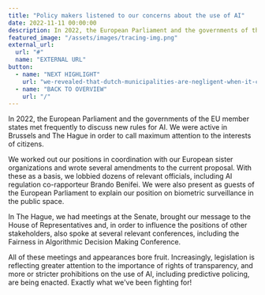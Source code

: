 ```yaml
---
title: "Policy makers listened to our concerns about the use of AI"
date: 2022-11-11 00:00:00
description: In 2022, the European Parliament and the governments of the EU member states met frequently to discuss new rules for AI. We were active in Brussels and The Hague in order to call maximum attention to the interests of citizens.
featured_image: "/assets/images/tracing-img.png"
external_url:
  url: "#"
  name: "EXTERNAL URL"
button:
  - name: "NEXT HIGHLIGHT"
    url: "we-revealed-that-dutch-municipalities-are-negligent-when-it-comes-to-our-privacy"
  - name: "BACK TO OVERVIEW"
    url: "/"
---
```


In 2022, the European Parliament and the governments of the EU member states met frequently to discuss new rules for AI. We were active in Brussels and The Hague in order to call maximum attention to the interests of citizens.

We worked out our positions in coordination with our European sister organizations and wrote several amendments to the current proposal. With these as a basis, we lobbied dozens of relevant officials, including AI regulation co-rapporteur Brando Benifei. We were also present as guests of the European Parliament to explain our position on biometric
surveillance in the public space.

In The Hague, we had meetings at the Senate, brought our message to the House of Representatives and, in order to influence the positions of other stakeholders, also spoke at several relevant conferences, including the Fairness in Algorithmic Decision Making Conference.

All of these meetings and appearances bore fruit. Increasingly,
legislation is reflecting greater attention to the importance of rights
of transparency, and more or stricter prohibitions on the use of AI,
including predictive policing, are being enacted. Exactly what we've
been fighting for!